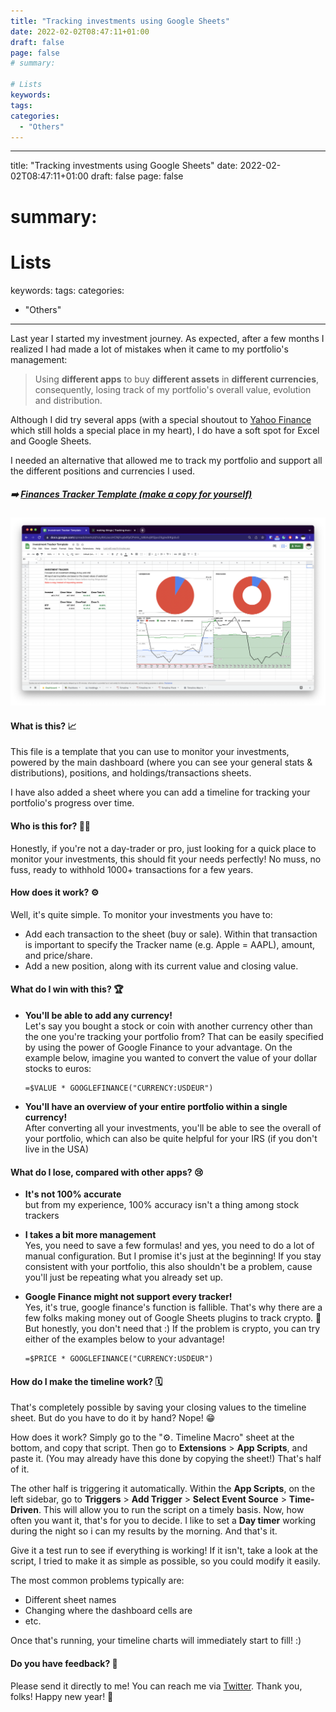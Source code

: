 ```yaml
---
title: "Tracking investments using Google Sheets"
date: 2022-02-02T08:47:11+01:00
draft: false
page: false
# summary:

# Lists
keywords: 
tags:
categories:
  - "Others"
---
```

---
title: "Tracking investments using Google Sheets"
date: 2022-02-02T08:47:11+01:00
draft: false
page: false
# summary:

# Lists
keywords: 
tags:
categories:
  - "Others"
---

Last year I started my investment journey. As expected, after a few months I realized I had made a lot of mistakes when it came to my portfolio's management:

> Using **different apps** to buy **different assets** in **different currencies**, consequently, losing track of my portfolio's overall value, evolution and distribution.

Although I did try several apps (with a special shoutout to [Yahoo Finance](https://finance.yahoo.com/) which still holds a special place in my heart), I do have a soft spot for Excel and Google Sheets.

I needed an alternative that allowed me to track my portfolio and support all the different positions and currencies I used.

##### ➡️ [Finances Tracker Template (make a copy for yourself)](https://docs.google.com/spreadsheets/d/1cIyl64JaccHCNjFuyb4fpCPvHn_td6iAvj8fQpo2lIg/copy?usp=sharing)


![Snapshot of the Investment tracking sheet](/images/2022/investmenttracker.png)

#### What is this? 📈

This file is a template that you can use to monitor your investments, powered by the main dashboard (where you can see your general stats & distributions), positions, and holdings/transactions sheets.

I have also added a sheet where you can add a timeline for tracking your portfolio's progress over time.


#### Who is this for? 🤷‍♂️

Honestly, if you're not a day-trader or pro, just looking for a quick place to monitor your investments, this should fit your needs perfectly! No muss, no fuss, ready to withhold 1000+ transactions for a few years.

#### How does it work? ⚙️

Well, it's quite simple. To monitor your investments you have to:

* Add each transaction to the sheet (buy or sale). Within that transaction is important to specify the Tracker name (e.g. Apple = AAPL), amount, and price/share.
* Add a new position, along with its current value and closing value.

#### What do I win with this? 🏆

* **You'll be able to add any currency!**   
  Let's say you bought a stock or coin with another currency other than the one you're tracking your portfolio from? That can be easily specified by using the power of Google Finance to your advantage. On the example below, imagine you wanted to convert the value of your dollar stocks to euros:

  ```
  =$VALUE * GOOGLEFINANCE("CURRENCY:USDEUR")
  ```


* **You'll have an overview of your entire portfolio within a single currency!**   
  After converting all your investments, you'll be able to see the overall of your portfolio, which can also be quite helpful for your IRS (if you don't live in the USA)

#### What do I lose, compared with other apps? 😢

* **It's not 100% accurate**   
  but from my experience, 100% accuracy isn't a thing among stock trackers

* **I takes a bit more management**   
  Yes, you need to save a few formulas! and yes, you need to do a lot of manual configuration. But I promise it's just at the beginning! If you stay consistent with your portfolio, this also shouldn't be a problem, cause you'll just be repeating what you already set up.

* **Google Finance might not support every tracker!**   
  Yes, it's true, google finance's function is fallible. That's why there are a few folks making money out of Google Sheets plugins to track crypto. 👀 But honestly, you don't need that :) If the problem is crypto, you can try either of the examples below to your advantage!

  ```
  =$PRICE * GOOGLEFINANCE("CURRENCY:USDEUR")
  ```

#### How do I make the timeline work? 🗓

That's completely possible by saving your closing values to the timeline sheet. But do you have to do it by hand? Nope! 😁

How does it work? Simply go to the "⚙️. Timeline Macro" sheet at the bottom, and copy that script. Then go to **Extensions** > **App Scripts**, and paste it. (You may already have this done by copying the sheet!) That's half of it.

The other half is triggering it automatically. Within the **App Scripts**, on the left sidebar, go to **Triggers** > **Add Trigger** > **Select Event Source** > **Time-Driven**. This will allow you to run the script on a timely basis. Now, how often you want it, that's for you to decide. I like to set a **Day timer** working during the night so i can my results by the morning. And that's it. 

Give it a test run to see if everything is working! If it isn't, take a look at the script, I tried to make it as simple as possible, so you could modify it easily.

The most common problems typically are:

* Different sheet names
* Changing where the dashboard cells are
* etc.

Once that's running, your timeline charts will immediately start to fill! :)

#### Do you have feedback? 💬

Please send it directly to me! You can reach me via [Twitter](https://twitter.com/claudiacvlho).
Thank you, folks! Happy new year! 🎉
